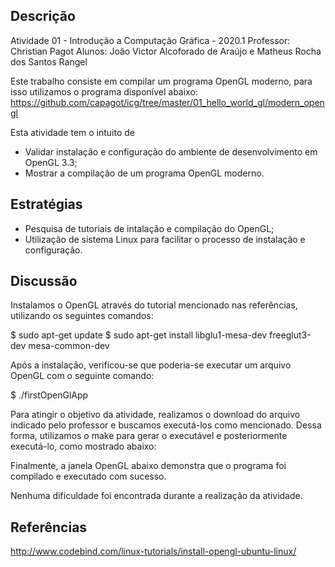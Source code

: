 ## Descrição

Atividade 01 - Introdução a Computação Gráfica - 2020.1
Professor: Christian Pagot 
Alunos: João Victor Alcoforado de Araújo e Matheus Rocha dos Santos Rangel

Este trabalho consiste em compilar um programa OpenGL moderno, para isso utilizamos o programa disponível abaixo: 
https://github.com/capagot/icg/tree/master/01_hello_world_gl/modern_opengl 

Esta atividade tem o intuito de

* Validar instalação e configuração do ambiente de desenvolvimento em OpenGL 3.3;
* Mostrar a compilação de um programa OpenGL moderno.

## Estratégias 

* Pesquisa de tutoriais de intalação e compilação do OpenGL;
* Utilização de sistema Linux para facilitar o processo de instalação e configuração.

## Discussão
Instalamos o OpenGL através do tutorial mencionado nas referências, utilizando os seguintes comandos:

$ sudo apt-get update
$ sudo apt-get install libglu1-mesa-dev freeglut3-dev mesa-common-dev

Após a instalação, verificou-se que poderia-se executar um arquivo OpenGL com o seguinte comando:

$ ./firstOpenGlApp

Para atingir o objetivo da atividade, realizamos o download do arquivo indicado pelo professor e buscamos executá-los como mencionado. 
Dessa forma, utilizamos o make para gerar o executável e posteriormente executá-lo, como mostrado abaixo:

Finalmente, a janela OpenGL abaixo demonstra que o programa foi compilado e executado com sucesso.


Nenhuma dificuldade foi encontrada durante a realização da atividade.

## Referências
http://www.codebind.com/linux-tutorials/install-opengl-ubuntu-linux/
